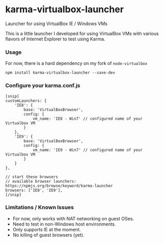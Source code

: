karma-virtualbox-launcher
===================

Launcher for using VirtualBox IE / Windows VMs

This is a little launcher I developed for using VirtualBox VMs with various flavors of Internet Explorer to test using Karma.

### Usage 
For now, there is a hard dependency on my fork of ```node-virtualbox```
```
npm install karma-virtualbox-launcher --save-dev
```
### Configure your karma.conf.js
```
[snip]
customLaunchers: {
    'IE8': {
        base: 'VirtualBoxBrowser',
        config: {
            vm_name: 'IE8 - Win7' // configured name of your Virtualbox VM
        }
    },
    'IE9': {
        base: 'VirtualBoxBrowser',
        config: {
            vm_name: 'IE9 - Win7' // configured name of your Virtualbox VM
        }
    }
},

// start these browsers
// available browser launchers: https://npmjs.org/browse/keyword/karma-launcher
browsers: ['IE8', 'IE9'],
[/snip]
```
### Limitations / Known Issues
* For now, only works with NAT networking on guest OSes.
* Need to test in non-Windows host environments.
* Only supports IE at the moment.
* No killing of guest browsers (yet).